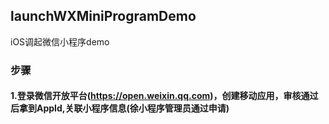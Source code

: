 ## launchWXMiniProgramDemo
iOS调起微信小程序demo

### 步骤
#### 1.登录微信开放平台(https://open.weixin.qq.com)，创建移动应用，审核通过后拿到AppId,关联小程序信息(徐小程序管理员通过申请)
